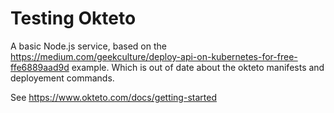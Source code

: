 # Testing Okteto

A basic Node.js service, based on the
https://medium.com/geekculture/deploy-api-on-kubernetes-for-free-ffe6889aad9d example.
Which is out of date about the okteto manifests and deployement commands.

See https://www.okteto.com/docs/getting-started

